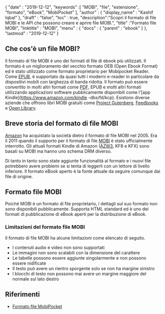 {
  "date" : "2019-12-12",
  "keywords" :[ "MOBI", "file", "estensione", "formato", "eBook", "MobiPocket" ],
  "author" : {
    "display_name" : "Kashif Iqbal"
},
  "draft" : "false",
  "toc" : true,
  "description":"Scopri il formato di file MOBI e le API che possono creare e aprire file MOBI.",
  "title" :"Formato file MOBI",
  "linktitle" : "MOBI",
  "menu" : {
    "docs" : {
      "parent" : "ebook"
}
},
  "lastmod" : "2019-12-12"
}

## Che cos'è un file MOBI?

Il formato di file MOBI è uno dei formati di file di ebook più utilizzati. Il formato è un miglioramento del vecchio formato OEB (Open Ebook Format) ed è stato utilizzato come formato proprietario per Mobipocket Reader. Come [EPUB](/it/ebook/epub/), è supportato da quasi tutti i moderni e-reader in particolare da dispositivi mobili con larghezza di banda ridotta. Il formato può essere convertito in molti altri formati come [PDF](/it/pdf/), EPUB e molti altri formati utilizzando applicazioni software pubblicamente disponibili come l'[app Kindle](https://www.amazon.com/kindle -dbs/fd/kcp). Esistono diverse aziende che offrono libri MOBI gratuiti come [Project Gutenberg](https://www.gutenberg.org/), [Feedbooks](http://www.feedbooks.com/) e [Open Library]( https://openlibrary.org/).

## Breve storia del formato di file MOBI

[Amazon](https://www.amazon.com) ha acquistato la società dietro il formato di file MOBI nel 2005. Era il 2011 quando il supporto per il formato di file [MOBI](/it/ebook/mobi/) è stato ufficialmente interrotto. Gli attuali formati Kindle di Amazon ([AZW3](/it/ebook/azw3/), KF8 e KFX) sono basati su MOBI ma hanno uno schema DRM diverso.

Di tanto in tanto sono state aggiunte funzionalità al formato e i nuovi file potrebbero avere problemi se si tenta di leggerli con un lettore di livello inferiore. Il formato eBook aperto è la fonte attuale da seguire comunque dai file di origine.

## Formato file MOBI

Poiché MOBI è un formato di file proprietario, i dettagli sul suo formato non sono disponibili pubblicamente. Supporta HTML standard ed è uno dei formati di pubblicazione di eBook aperti per la distribuzione di eBook.

### Limitazioni del formato file MOBI

Il formato di file MOBI ha alcune limitazioni come elencato di seguito.

* I contenuti audio e video non sono supportati
* Le immagini non sono scalabili con la dimensione del carattere
* Le tabelle possono essere aggiunte singolarmente e non possono essere nidificate
* Il testo può avere un rientro sporgente solo se non ha margine sinistro
* I blocchi di testo non possono mai avere un margine maggiore del normale sul lato destro

## Riferimenti

* [Formato file MobiPocket](https://www.loc.gov/preservation/digital/formats/fdd/fdd000472.shtml)

